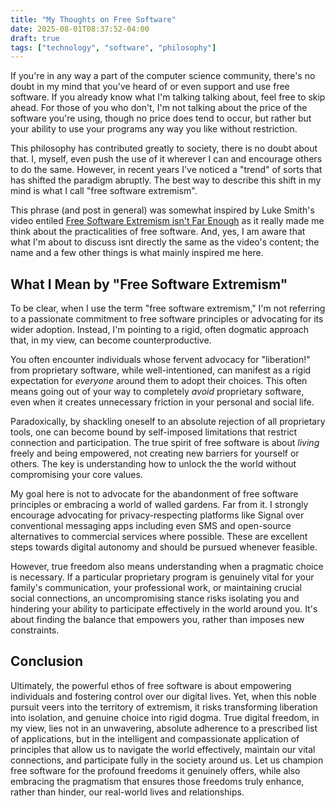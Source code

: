 ```yaml
---
title: "My Thoughts on Free Software"
date: 2025-08-01T08:37:52-04:00
draft: true
tags: ["technology", "software", "philosophy"]
---
```


If you're in any way a part of the computer science community, there's no doubt in my mind that you've heard of or even support and use free software. If you already know what I'm talking talking about, feel free to skip ahead. For those of you who don't, I'm not talking about the price of the software you're using, though no price does tend to occur, but rather but your ability to use your programs any way you like without restriction.

This philosophy has contributed greatly to society, there is no doubt about that. I, myself, even push the use of it wherever I can and encourage others to do the same. However, in recent years I've noticed a "trend" of sorts that has shifted the paradigm abruptly. The best way to describe this shift in my mind is what I call "free software extremism".

This phrase (and post in general) was somewhat inspired by Luke Smith's video entiled [Free Software Extremism isn't Far Enough](https://videos.lukesmith.xyz/w/ps4eAAeqH9sR8UVQEBybSS) as it really made me think about the practicalities of free software. And, yes, I am aware that what I'm about to discuss isnt directly the same as the video's content; the name and a few other things is what mainly inspired me here.

## What I Mean by "Free Software Extremism"

To be clear, when I use the term "free software extremism," I'm not referring to a passionate commitment to free software principles or advocating for its wider adoption. Instead, I'm pointing to a rigid, often dogmatic approach that, in my view, can become counterproductive.

You often encounter individuals whose fervent advocacy for "liberation!" from proprietary software, while well-intentioned, can manifest as a rigid expectation for *everyone* around them to adopt their choices. This often means going out of your way to completely *avoid* proprietary software, even when it creates unnecessary friction in your personal and social life.

Paradoxically, by shackling oneself to an absolute rejection of all proprietary tools, one can become bound by self-imposed limitations that restrict connection and participation. The true spirit of free software is about *living* freely and being empowered, not creating new barriers for yourself or others. The key is understanding how to unlock the the world without compromising your core values.

My goal here is not to advocate for the abandonment of free software principles or embracing a world of walled gardens. Far from it. I strongly encourage advocating for privacy-respecting platforms like Signal over conventional messaging apps including even SMS and open-source alternatives to commercial services where possible. These are excellent steps towards digital autonomy and should be pursued whenever feasible.

However, true freedom also means understanding when a pragmatic choice is necessary. If a particular proprietary program is genuinely vital for your family's communication, your professional work, or maintaining crucial social connections, an uncompromising stance risks isolating you and hindering your ability to participate effectively in the world around you. It's about finding the balance that empowers you, rather than imposes new constraints.

## Conclusion

Ultimately, the powerful ethos of free software is about empowering individuals and fostering control over our digital lives. Yet, when this noble pursuit veers into the territory of extremism, it risks transforming liberation into isolation, and genuine choice into rigid dogma. True digital freedom, in my view, lies not in an unwavering, absolute adherence to a prescribed list of applications, but in the intelligent and compassionate application of principles that allow us to navigate the world effectively, maintain our vital connections, and participate fully in the society around us. Let us champion free software for the profound freedoms it genuinely offers, while also embracing the pragmatism that ensures those freedoms truly enhance, rather than hinder, our real-world lives and relationships.